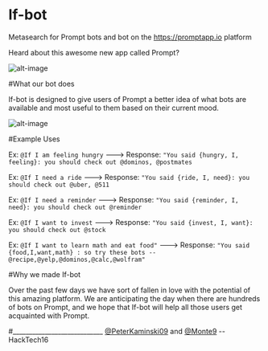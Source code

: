 # If-bot

Metasearch for Prompt bots and bot on the https://promptapp.io platform

Heard about this awesome new app called Prompt? 

![alt-image](https://cloud.githubusercontent.com/assets/5935411/13377108/d54d2cce-dd81-11e5-9d9e-4bfd250e5a2d.JPEG)

#What our bot does

If-bot is designed to give users of Prompt a better idea of what bots are available and most useful to them based on their current mood. 

![alt-image](https://cloud.githubusercontent.com/assets/5935411/13378557/0e09d566-ddbf-11e5-9e7f-deae03678d95.jpg)

#Example Uses

Ex: ```@If I am feeling hungry```
---> Response: ```"You said {hungry, I, feeling}: you should check out @dominos, @postmates```

Ex: ```@If I need a ride```
---> Response: ```"You said {ride, I, need}: you should check out @uber, @511```

Ex: ```@If I need a reminder```
---> Response: ```"You said {reminder, I, need}: you should check out @reminder```

Ex: ```@If I want to invest```
---> Response: ```"You said {invest, I, want}: you should check out @stock```

Ex: ```@If I want to learn math and eat food"```
---> Response: ```"You said {food,I,want,math} : so try these bots -- @recipe,@yelp,@dominos,@calc,@wolfram"```

#Why we made If-bot

Over the past few days we have sort of fallen in love with the potential of this amazing platform. We are anticipating the day when there are hundreds of bots on Prompt, and we hope that If-bot will help all those users get acquainted with Prompt. 

#____________________________
[@PeterKaminski09](http://github.com/peterkaminski09) and [@Monte9](http://github.com/monte9) -- HackTech16
